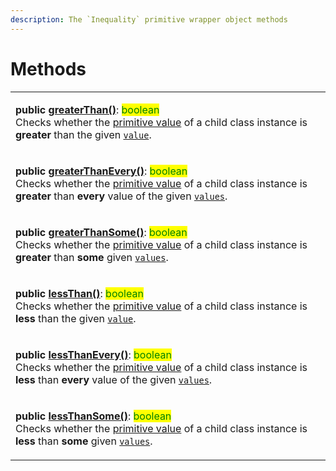```yaml
---
description: The `Inequality` primitive wrapper object methods
---
```


# Methods

|                                                                                                                                                                                                                                                                                                                                                                                                                                                                                                            |
| ---------------------------------------------------------------------------------------------------------------------------------------------------------------------------------------------------------------------------------------------------------------------------------------------------------------------------------------------------------------------------------------------------------------------------------------------------------------------------------------------------------- |
| <p><strong>public</strong> <a href="greaterthan.md"><strong>greaterThan()</strong></a>: <mark style="color:green;">boolean</mark><br>Checks whether the <a href="https://developer.mozilla.org/en-US/docs/Glossary/Primitive#primitive_wrapper_objects_in_javascript">primitive value</a> of a child class instance is <strong>greater</strong> than the given <a href="greaterthan.md#value-number"><code>value</code></a>.</p>                                                                           |
| <p><strong>public</strong> <a href="greaterthanevery.md"><strong>greaterThanEvery()</strong></a>: <mark style="color:green;">boolean</mark><br>Checks whether the <a href="https://developer.mozilla.org/en-US/docs/Glossary/Primitive#primitive_wrapper_objects_in_javascript">primitive value</a> of a child class instance is <strong>greater</strong> than <strong>every</strong> value of the given <a href="greaterthanevery.md#...values-number"><code>values</code></a>.</p>                       |
| <p><strong>public</strong> <a href="greaterthansome.md"><strong>greaterThanSome()</strong></a>: <mark style="color:green;">boolean</mark><br><strong></strong>Checks whether the <a href="https://developer.mozilla.org/en-US/docs/Glossary/Primitive#primitive_wrapper_objects_in_javascript">primitive value</a> of a child class instance is <strong>greater</strong> than <strong>some</strong> given <a href="greaterthansome.md#...values-number"><code>values</code></a>.</p>                       |
| <p><strong>public</strong> <a href="lessthan.md"><strong>lessThan()</strong></a>: <mark style="color:green;">boolean</mark><br><mark style="color:green;"></mark>Checks whether the <a href="https://developer.mozilla.org/en-US/docs/Glossary/Primitive#primitive_wrapper_objects_in_javascript">primitive value</a> of a child class instance is <strong>less</strong> than the given <a href="lessthan.md#value-number"><code>value</code></a>.</p>                                                     |
| <p><strong>public</strong> <a href="lessthanevery.md"><strong>lessThanEvery()</strong></a>: <mark style="color:green;">boolean</mark><br><mark style="color:green;"></mark>Checks whether the <a href="https://developer.mozilla.org/en-US/docs/Glossary/Primitive#primitive_wrapper_objects_in_javascript">primitive value</a> of a child class instance is <strong>less</strong> than <strong>every</strong> value of the given <a href="lessthanevery.md#...values-number"><code>values</code></a>.</p> |
| <p><strong>public</strong> <a href="lessthansome.md"><strong>lessThanSome()</strong></a>: <mark style="color:green;">boolean</mark><br><mark style="color:green;"></mark>Checks whether the <a href="https://developer.mozilla.org/en-US/docs/Glossary/Primitive#primitive_wrapper_objects_in_javascript">primitive value</a> of a child class instance is <strong>less</strong> than <strong>some</strong> given <a href="lessthansome.md#...values-number"><code>values</code></a>.</p>                  |
